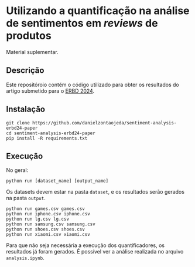 # Utilizando a quantificação na análise de sentimentos em *reviews* de produtos

Material suplementar.

## Descrição

Este repositóroio contém o código utilizado para obter os resultados do artigo submetido para o [ERBD 2024](https://web.farroupilha.ifrs.edu.br/erbd24/chamada.php). 


## Instalação

```
git clone https://github.com/danielzontaojeda/sentiment-analysis-erbd24-paper
cd sentiment-analysis-erbd24-paper
pip install -R requirements.txt
```

## Execução
No geral:

```
python run [dataset_name] [output_name]
```

Os datasets devem estar na pasta `dataset`, e os resultados serão gerados na pasta `output`.

```
python run games.csv games.csv
python run iphone.csv iphone.csv
python run lg.csv lg.csv
python run samsung.csv samsung.csv
python run shoes.csv shoes.csv
python run xiaomi.csv xiaomi.csv
```

Para que não seja necessária a execução dos quantificadores, os resultados já foram gerados. É possível ver a análise realizada no arquivo `analysis.ipynb`.